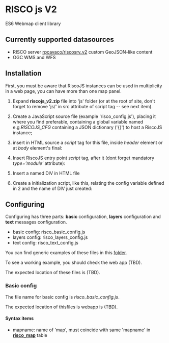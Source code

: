 # RISCO js V2

ES6 Webmap client library

## Currently supported datasources

- RISCO server [rpcavaco/riscosrv_v2](https://github.com/rpcavaco/riscosrv_v2) custom GeoJSON-like content
- OGC WMS and WFS

## Installation

First, you must be aware that RiscoJS instances can be used in multiplicity in a web page, you can have more than one map panel.

1. Expand **riscojs_v2.zip** file into 'js' folder (or at the root of site, don't forget to remove 'js/' in src attribute of script tag -- see next item).

2. Create a JavaScript source file (example 'risco_config.js'), placing it where you find preferable, containing a global variable named e.g.*RISCOJS_CFG* containing a JSON dictionary ('{}') to host a RiscoJS instance; 
3. insert in HTML source a *script* tag for this file, inside *header* element or at *body* element's final:

	<script src="risco_config.js"></script>

4. Insert RiscoJS entry point *script* tag, after it (dont forget mandatory *type='module'* attribute):

	<script src="risco_config.js"></script>
	<script src="js/riscojs_v2/main.js" type="module"></script>

5. Insert a named DIV in HTML file

	<div id="RiscoPanelDiv">
	</div>

6. Create a initialization script, like this, relating the config variable defined in 2 and the name of DIV just created:

	<script>
		var RiscoInst = new RiscoJS(RISCOJS_CFG, "RiscoPanelDiv");
	</script>

## Configuring

Configuring has three parts: **basic** configuration, **layers** configuration and **text** messages configuration. 

- basic config: risco_basic_config.js
- layers config: risco_layers_config.js
- text config: risco_text_config.js

You can find generic examples of these files in this [folder](rpcavaco/riscojs_v2/testbed).

To see a working example, you should check the web app (TBD).

The expected location of these files is (TBD).


### Basic config

The file name for basic config is *risco_basic_config.js*.

The expected location of thisfiles is webapp is (TBD).

#### Syntax items

- mapname: name of 'map', must coincide with same 'mapname' in [**risco_map**](https://github.com/rpcavaco/riscosrv_v2_pg#maps-table) table



